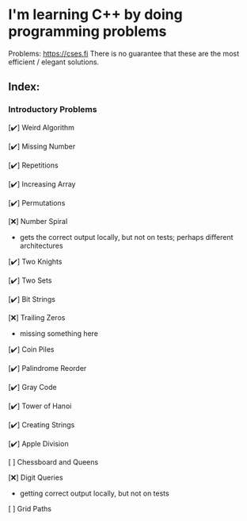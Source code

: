 # I'm learning C++ by doing programming problems

Problems: https://cses.fi
There is no guarantee that these are the most efficient / elegant solutions. 

## Index: 
### Introductory Problems
[:heavy_check_mark:] Weird Algorithm

[:heavy_check_mark:] Missing Number

[:heavy_check_mark:] Repetitions

[:heavy_check_mark:] Increasing Array

[:heavy_check_mark:] Permutations

[:x:] Number Spiral
- gets the correct output locally, but not on tests; perhaps different architectures

[:heavy_check_mark:] Two Knights

[:heavy_check_mark:] Two Sets

[:heavy_check_mark:] Bit Strings

[:x:] Trailing Zeros
- missing something here

[:heavy_check_mark:] Coin Piles

[:heavy_check_mark:] Palindrome Reorder

[:heavy_check_mark:] Gray Code

[:heavy_check_mark:] Tower of Hanoi

[:heavy_check_mark:] Creating Strings

[:heavy_check_mark:] Apple Division

[ ] Chessboard and Queens

[:x:] Digit Queries
- getting correct output locally, but not on tests

[ ] Grid Paths
